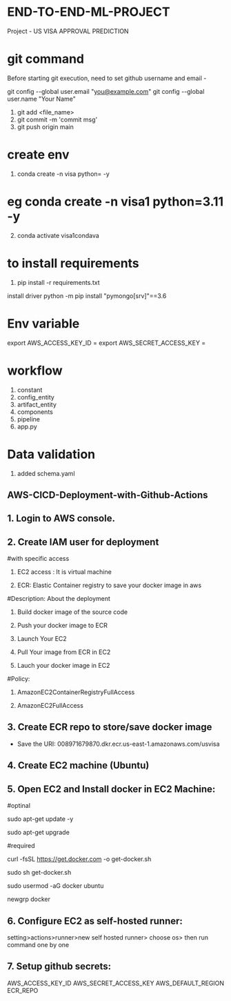 # END-TO-END-ML-PROJECT

Project -
US VISA APPROVAL PREDICTION


# git command
  Before starting git execution, need to set github username and email -

  git config --global user.email "you@example.com"
  git config --global user.name "Your Name"

1. git add <file_name>
2. git commit -m 'commit msg'
3. git push origin main

# create env

1. conda create -n visa python=<version> -y
# eg conda create -n visa1 python=3.11 -y
2. conda activate visa1condava

# to install requirements
1. pip install -r requirements.txt


install driver
python -m pip install "pymongo[srv]"==3.6

# Env variable
export AWS_ACCESS_KEY_ID = <AWS ACCESS KEY ID>
export AWS_SECRET_ACCESS_KEY = <AWS SECRETE KEY ID>


# workflow
1. constant
2. config_entity
3. artifact_entity
4. components
5. pipeline
6. app.py

# Data validation
1. added schema.yaml

## AWS-CICD-Deployment-with-Github-Actions
## 1. Login to AWS console.
## 2. Create IAM user for deployment
#with specific access

1. EC2 access : It is virtual machine

2. ECR: Elastic Container registry to save your docker image in aws


#Description: About the deployment

1. Build docker image of the source code

2. Push your docker image to ECR

3. Launch Your EC2 

4. Pull Your image from ECR in EC2

5. Lauch your docker image in EC2

#Policy:

1. AmazonEC2ContainerRegistryFullAccess

2. AmazonEC2FullAccess

## 3. Create ECR repo to store/save docker image

- Save the URI: 008971679870.dkr.ecr.us-east-1.amazonaws.com/usvisa

## 4. Create EC2 machine (Ubuntu)

## 5. Open EC2 and Install docker in EC2 Machine:

#optinal

sudo apt-get update -y

sudo apt-get upgrade

#required

curl -fsSL https://get.docker.com -o get-docker.sh

sudo sh get-docker.sh

sudo usermod -aG docker ubuntu

newgrp docker


## 6. Configure EC2 as self-hosted runner:
setting>actions>runner>new self hosted runner> choose os> then run command one by one

## 7. Setup github secrets:
AWS_ACCESS_KEY_ID
AWS_SECRET_ACCESS_KEY
AWS_DEFAULT_REGION
ECR_REPO
